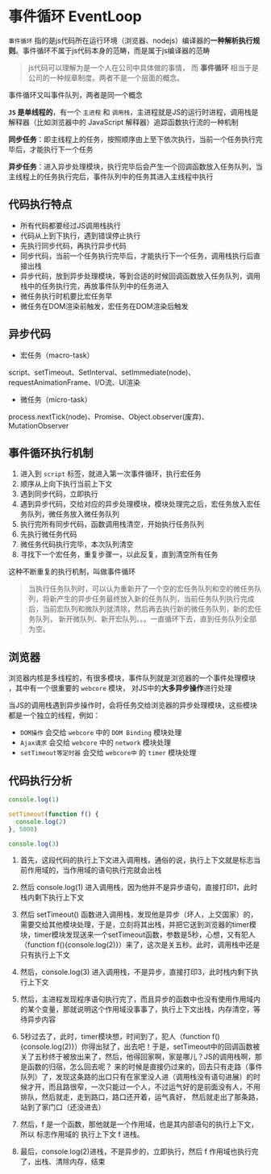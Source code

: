 # 事件循环 EventLoop

`事件循环` 指的是js代码所在运行环境（浏览器、nodejs）编译器的**一种解析执行规则**。事件循环不属于js代码本身的范畴，而是属于js编译器的范畴

> js代码可以理解为是一个人在公司中具体做的事情， 而 **事件循环** 相当于是公司的一种规章制度。两者不是一个层面的概念。

事件循环又叫事件队列，两者是同一个概念

**`JS` 是单线程的**，有一个 `主进程` 和 `调用栈`，主进程就是JS的运行时进程，调用栈是解释器（比如浏览器中的 JavaScript 解释器）追踪函数执行流的一种机制

**同步任务**：即主线程上的任务，按照顺序由上至下依次执行，当前一个任务执行完毕后，才能执行下一个任务

**异步任务**：进入异步处理模块，执行完毕后会产生一个回调函数放入任务队列，当主线程上的任务执行完后，事件队列中的任务其进入主线程中执行

## 代码执行特点

* 所有代码都要经过JS调用栈执行
* 代码从上到下执行，遇到错误停止执行
* 先执行同步代码，再执行异步代码
* 同步代码，当前一个任务执行完毕后，才能执行下一个任务，调用栈执行后直接出栈
* 异步代码，放到异步处理模块，等到合适的时候回调函数放入任务队列，调用栈中的任务执行完，再放事件队列中的任务进入
* 微任务执行时机要比宏任务早
* 微任务在DOM渲染前触发，宏任务在DOM渲染后触发

## 异步代码

* 宏任务（macro-task）

script、setTimeout、SetInterval、setImmediate(node)、requestAnimationFrame、I/O流、UI渲染

* 微任务（micro-task）

process.nextTick(node)、Promise、Object.observer(废弃)、MutationObserver

## 事件循环执行机制

1. 进入到 `script` 标签，就进入第一次事件循环，执行宏任务
2. 顺序从上向下执行当前上下文
3. 遇到同步代码，立即执行
4. 遇到异步代码，交给对应的异步处理模块，模块处理完之后，宏任务放入宏任务队列，微任务放入微任务队列
5. 执行完所有同步代码，函数调用栈清空，开始执行任务队列
6. 先执行微任务代码
7. 微任务代码执行完毕，本次队列清空
8. 寻找下一个宏任务，重复步骤一，以此反复，直到清空所有任务

这种不断重复的执行机制，叫做事件循环

> 当执行任务队列时，可以认为重新开了一个空的宏任务队列和空的微任务队列，将新产生的异步任务最终放入新的任务队列，当前任务队列执行完成后，当前宏队列和微队列就清除，然后再去执行新的微任务队列，新的宏任务队列，
> 新开微队列、新开宏队列。。。一直循环下去，直到任务队列全部为空。

## 浏览器

浏览器内核是多线程的，有很多模块，事件队列就是浏览器的一个事件处理模块 ，其中有一个很重要的 `webcore` 模块， 对JS中的**大多异步操作**进行处理

当JS的调用栈遇到异步操作时，会将任务交给浏览器的异步处理模块，这些模块都是一个独立的线程，例如：

* `DOM操作` 会交给 `webcore` 中的 `DOM Binding` 模块处理
* `Ajax请求` 会交给 `webcore` 中的 `network` 模块处理
* `setTimeout等定时器` 会交给 `webcore中` 的 `timer` 模块处理

## 代码执行分析

```ts
console.log(1)

setTimeout(function f() {
  console.log(2)
}, 5000)

console.log(3)
```

1. 首先，这段代码的执行上下文进入调用栈，通俗的说，执行上下文就是标志当前作用域的，当作用域的语句执行完就会出栈
2. 然后 console.log(1) 进入调用栈，因为他并不是异步语句，直接打印1，此时栈内剩下执行上下文
3. 然后 setTimeout() 函数进入调用栈，发现他是异步（坏人，上交国家）的，需要交给其他模块处理，于是，立刻将其出栈，并把它送到浏览器的timer模块，timer模块发现送来一个setTimeout函数，参数是5秒，心想，又有犯人（function
   f(){console.log(2)}）来了，这次是关五秒。此时，调用栈中还是只有执行上下文
4. 然后，console.log(3) 进入调用栈，不是异步，直接打印3，此时栈内剩下执行上下文

5. 然后，主进程发现程序语句执行完了，而且异步的函数中也没有使用作用域内的某个变量，那就说明这个作用域没事事了，执行上下文出栈，内存清空，等待异步内容

6. 5秒过去了，此时，timer模块想，时间到了，犯人（function f(){console.log(2)}）你得出狱了，出去吧！于是，setTimeout中的回调函数被关了五秒终于被放出来了，然后，他得回家啊，家是哪儿？JS的调用栈啊，那是函数的归宿，怎么回去呢？
   来的时候是直接仍过来的，回去只有走路（事件队列）了，发现这条路的出口只有在家里没人进（调用栈没有语句进展）的时候才开，而且路很窄，一次只能过一个人，不过运气好的是前面没有人，不用排队，然后就走，走到路口，路口还开着，运气真好，
   然后就走出了那条路，站到了家门口（还没进去）

7. 然后，f 是一个函数，那他就是一个作用域，也是其内部语句的执行上下文，所以 标志作用域的 执行上下文 f 进栈。
8. 最后，console.log(2)进栈，不是异步的，立即执行，然后 f 作用域也执行完了，出栈、清除内存，结束
